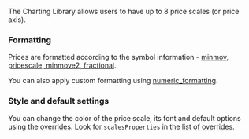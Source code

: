 The Charting Library allows users to have up to 8 price scales (or price axis).

### Formatting

Prices are formatted according to the symbol information - [minmov, pricescale, minmove2, fractional](Symbology#minmov-pricescale-minmove2-fractional).

You can also apply custom formatting using [numeric_formatting](Widget-Constructor#numeric_formatting).

### Style and default settings

You can change the color of the price scale, its font and default options using the [overrides](Widget-Constructor#overrides). Look for `scalesProperties` in the [list of overrides](Overrides).
